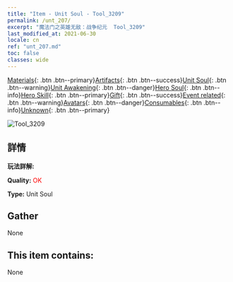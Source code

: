 ```yaml
---
title: "Item - Unit Soul - Tool_3209"
permalink: /unt_207/
excerpt: "魔法门之英雄无敌：战争纪元  Tool_3209"
last_modified_at: 2021-06-30
locale: cn
ref: "unt_207.md"
toc: false
classes: wide
---
```

 [Materials](/ItemsCN/){: .btn .btn--primary}[Artifacts](/ItemsCN/Artifacts/){: .btn .btn--success}[Unit Soul](/ItemsCN/UnitSoul/){: .btn .btn--warning}[Unit Awakening](/ItemsCN/UnitAwakening/){: .btn .btn--danger}[Hero Soul](/ItemsCN/HeroSoul/){: .btn .btn--info}[Hero Skill](/ItemsCN/HeroSkill/){: .btn .btn--primary}[Gift](/ItemsCN/Gift/){: .btn .btn--success}[Event related](/ItemsCN/Events/){: .btn .btn--warning}[Avatars](/ItemsCN/Avatars/){: .btn .btn--danger}[Consumables](/ItemsCN/Consumables/){: .btn .btn--info}[Unknown](/ItemsCN/Unknown/){: .btn .btn--primary}

 ![Tool_3209](/images/u/ti_tanglang.jpg)

## 詳情
 **玩法詳解:** 

 **Quality:** <span style="color: #FF0000">OK</span>

 **Type:** Unit Soul

## Gather

  None

## This item contains:

  None

